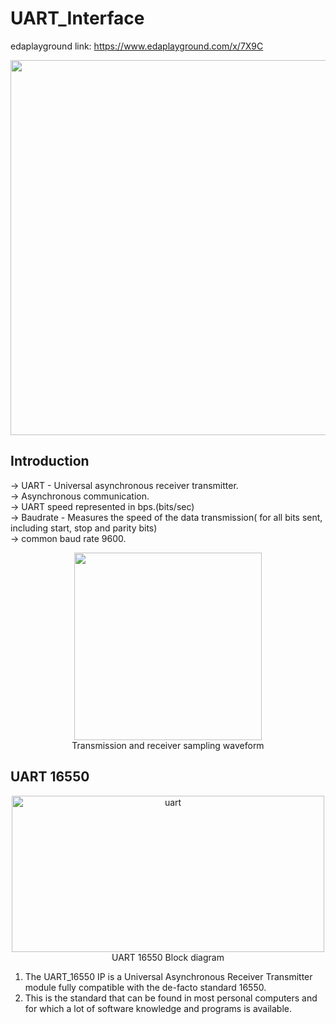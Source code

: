 # UART_Interface
edaplayground link: https://www.edaplayground.com/x/7X9C
<div align="center">
  <image width="600" src = "https://github.com/user-attachments/assets/42766639-f7b7-4d0d-8279-9aca0bed53b6">  
</div>  
    
## Introduction
-> UART - Universal asynchronous receiver transmitter.  
-> Asynchronous communication.  
-> UART speed represented in bps.(bits/sec)  
-> Baudrate - Measures the speed of the data transmission( for all bits sent, including start, stop and parity bits)  
-> common baud rate 9600.  
<div align="center">
  <img height="300" src = "https://github.com/user-attachments/assets/b6933df7-1a88-41cb-b040-69d381206408"/>  
</div>  
<div align="center">
  Transmission and receiver sampling waveform
</div>  

## UART 16550
<div align="center">
  <img width="500" height="250" alt="uart" src="https://github.com/user-attachments/assets/fc1d450e-876c-40e0-90a2-56a8e9fb6108" />
</div>  
<div align="center">
  UART 16550 Block diagram
</div>  
  
1.  The UART_16550 IP is a Universal Asynchronous Receiver Transmitter module fully compatible with the de-facto standard 16550.</bl> 
2.  This is the standard that can be found in most personal computers and for which a lot of software knowledge and programs is available.

